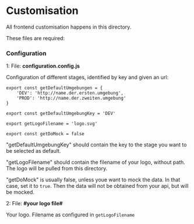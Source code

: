 # Customisation

All frontend customisation happens in this directory.

These files are required:

### Configuration

1: File: **configuration.config.js**

Configuration of different stages, identified by key and given an url:

```
export const getDefaultUmgebungen = {
    'DEV': 'http://name.der.ersten.umgebung',
    'PROD': 'http://name.der.zweiten.umgebung'
}

export const getDefaultUmgebungKey = 'DEV'

export getLogoFilename = 'logo.svg'

export const getDoMock = false
```

"getDefaultUmgebungKey" should contain the key to the stage you want to be selected as default.

"getLogoFilename" should contain the filename of your logo, without path. The logo will be pulled from this directory.

"getDoMock" is usually false, unless youe want to mock the data. In that case, set it to ```true```. Then the data will 
not be obtained from your api, but will be mocked.

2: File: **#your logo file#**

Your logo. Filename as configured in ```getLogoFilename```
